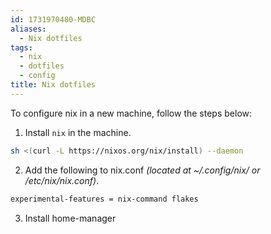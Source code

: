 ```yaml
---
id: 1731970480-MDBC
aliases:
  - Nix dotfiles
tags:
  - nix
  - dotfiles
  - config
title: Nix dotfiles
---
```


To configure nix in a new machine, follow the steps below:

1. Install `nix` in the machine.

```sh
sh <(curl -L https://nixos.org/nix/install) --daemon
```

2. Add the following to nix.conf *(located at ~/.config/nix/ or /etc/nix/nix.conf)*.

```sh
experimental-features = nix-command flakes
```

3. Install home-manager

```

```